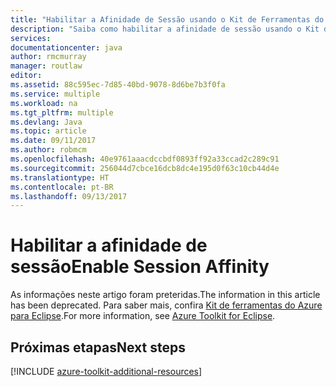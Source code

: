 ```yaml
---
title: "Habilitar a Afinidade de Sessão usando o Kit de Ferramentas do Azure para o Eclipse"
description: "Saiba como habilitar a afinidade de sessão usando o Kit de Ferramentas do Azure para o Eclipse."
services: 
documentationcenter: java
author: rmcmurray
manager: routlaw
editor: 
ms.assetid: 88c595ec-7d85-40bd-9078-8d6be7b3f0fa
ms.service: multiple
ms.workload: na
ms.tgt_pltfrm: multiple
ms.devlang: Java
ms.topic: article
ms.date: 09/11/2017
ms.author: robmcm
ms.openlocfilehash: 40e9761aaacdccbdf0893ff92a33ccad2c289c91
ms.sourcegitcommit: 256044d7cbce16dcb8dc4e195d0f63c10cb44d4e
ms.translationtype: HT
ms.contentlocale: pt-BR
ms.lasthandoff: 09/13/2017
---
```

# <a name="enable-session-affinity"></a><span data-ttu-id="757d7-103">Habilitar a afinidade de sessão</span><span class="sxs-lookup"><span data-stu-id="757d7-103">Enable Session Affinity</span></span>

<span data-ttu-id="757d7-104">As informações neste artigo foram preteridas.</span><span class="sxs-lookup"><span data-stu-id="757d7-104">The information in this article has been deprecated.</span></span> <span data-ttu-id="757d7-105">Para saber mais, confira [Kit de ferramentas do Azure para Eclipse](azure-toolkit-for-eclipse.md).</span><span class="sxs-lookup"><span data-stu-id="757d7-105">For more information, see [Azure Toolkit for Eclipse](azure-toolkit-for-eclipse.md).</span></span>

## <a name="next-steps"></a><span data-ttu-id="757d7-106">Próximas etapas</span><span class="sxs-lookup"><span data-stu-id="757d7-106">Next steps</span></span>

[!INCLUDE [azure-toolkit-additional-resources](../includes/azure-toolkit-additional-resources.md)]
